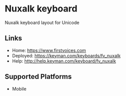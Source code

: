 Nuxalk keyboard
======================

Nuxalk keyboard layout for Unicode

Links
-----

 * Home:     <https://www.firstvoices.com>
 * Deployed: <https://keyman.com/keyboards/fv_nuxalk>
 * Help:     <http://help.keyman.com/keyboard/fv_nuxalk>
 
Supported Platforms
-------------------

 * Mobile
